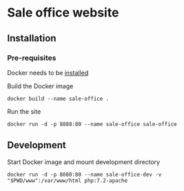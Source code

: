 # Sale office website

## Installation

### Pre-requisites

Docker needs to be [installed](https://docs.docker.com/install/)

Build the Docker image

```
docker build --name sale-office .
```

Run the site
```
docker run -d -p 8888:80 --name sale-office sale-office
```

## Development

Start Docker image and mount development directory
```
docker run -d -p 8080:80 --name sale-office-dev -v "$PWD/www":/var/www/html php:7.2-apache
```
